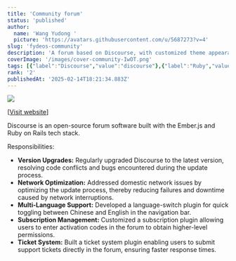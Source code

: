 ```yaml
---
title: 'Community forum'
status: 'published'
author:
  name: 'Wang Yudong '
  picture: 'https://avatars.githubusercontent.com/u/5687273?v=4'
slug: 'fydeos-community'
description: 'A forum based on Discourse, with customized theme appearance and management plugins.'
coverImage: '/images/cover-community-IwOT.png'
tags: [{"label":"Discourse","value":"discourse"},{"label":"Ruby","value":"ruby"},{"label":"CSS","value":"css"},{"value":"postgres","label":"Postgres"}]
rank: '2'
publishedAt: '2025-02-14T18:21:34.883Z'
---
```


![](/images/cover-community-IwOD.png)

\[[Visit website](https://community.fydeos.io)\]

Discourse is an open-source forum software built with the Ember.js and Ruby on Rails tech stack.

Responsibilities:

- **Version Upgrades:** Regularly upgraded Discourse to the latest version, resolving code conflicts and bugs encountered during the update process.
- **Network Optimization:** Addressed domestic network issues by optimizing the update process, thereby reducing failures and downtime caused by network interruptions.
- **Multi-Language Support:** Developed a language-switch plugin for quick toggling between Chinese and English in the navigation bar.
- **Subscription Management:** Customized a subscription plugin allowing users to enter activation codes in the forum to obtain higher-level permissions.
- **Ticket System:** Built a ticket system plugin enabling users to submit support tickets directly in the forum, ensuring faster response times.